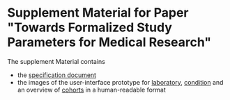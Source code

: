 # Supplement Material for Paper "Towards Formalized Study Parameters for Medical Research"

The supplement Material contains 

- the [specification document](./ResearchStudy.json)
- the images of the user-interface prototype for [laboratory](./Laboratory.png), [condition](./Condition.png) and an overview of [cohorts](./Cohorts.png) in a human-readable format